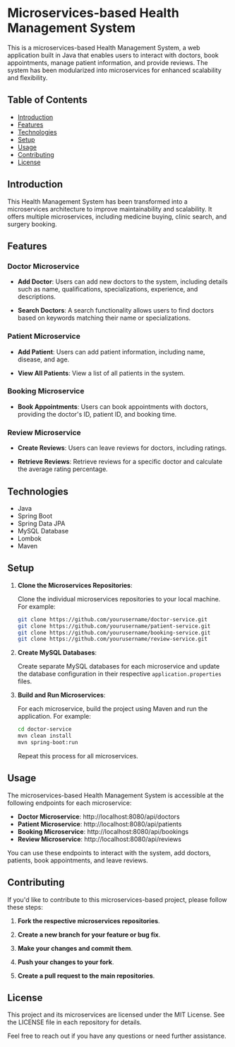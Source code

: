 # Microservices-based Health Management System

This is a microservices-based Health Management System, a web application built in Java that enables users to interact with doctors, book appointments, manage patient information, and provide reviews. The system has been modularized into microservices for enhanced scalability and flexibility.

## Table of Contents

- [Introduction](#introduction)
- [Features](#features)
- [Technologies](#technologies)
- [Setup](#setup)
- [Usage](#usage)
- [Contributing](#contributing)
- [License](#license)

## Introduction

This Health Management System has been transformed into a microservices architecture to improve maintainability and scalability. It offers multiple microservices, including medicine buying, clinic search, and surgery booking.

## Features

### Doctor Microservice

- **Add Doctor**: Users can add new doctors to the system, including details such as name, qualifications, specializations, experience, and descriptions.

- **Search Doctors**: A search functionality allows users to find doctors based on keywords matching their name or specializations.

### Patient Microservice

- **Add Patient**: Users can add patient information, including name, disease, and age.

- **View All Patients**: View a list of all patients in the system.

### Booking Microservice

- **Book Appointments**: Users can book appointments with doctors, providing the doctor's ID, patient ID, and booking time.

### Review Microservice

- **Create Reviews**: Users can leave reviews for doctors, including ratings.

- **Retrieve Reviews**: Retrieve reviews for a specific doctor and calculate the average rating percentage.

## Technologies

- Java
- Spring Boot
- Spring Data JPA
- MySQL Database
- Lombok
- Maven

## Setup

1. **Clone the Microservices Repositories**:

   Clone the individual microservices repositories to your local machine. For example:

   ```bash
   git clone https://github.com/yourusername/doctor-service.git
   git clone https://github.com/yourusername/patient-service.git
   git clone https://github.com/yourusername/booking-service.git
   git clone https://github.com/yourusername/review-service.git
   ```

2. **Create MySQL Databases**:

   Create separate MySQL databases for each microservice and update the database configuration in their respective `application.properties` files.

3. **Build and Run Microservices**:

   For each microservice, build the project using Maven and run the application. For example:

   ```bash
   cd doctor-service
   mvn clean install
   mvn spring-boot:run
   ```

   Repeat this process for all microservices.

## Usage

The microservices-based Health Management System is accessible at the following endpoints for each microservice:

- **Doctor Microservice**: http://localhost:8080/api/doctors
- **Patient Microservice**: http://localhost:8080/api/patients
- **Booking Microservice**: http://localhost:8080/api/bookings
- **Review Microservice**: http://localhost:8080/api/reviews

You can use these endpoints to interact with the system, add doctors, patients, book appointments, and leave reviews.

## Contributing

If you'd like to contribute to this microservices-based project, please follow these steps:

1. **Fork the respective microservices repositories**.

2. **Create a new branch for your feature or bug fix**.

3. **Make your changes and commit them**.

4. **Push your changes to your fork**.

5. **Create a pull request to the main repositories**.

## License

This project and its microservices are licensed under the MIT License. See the LICENSE file in each repository for details.

Feel free to reach out if you have any questions or need further assistance.
